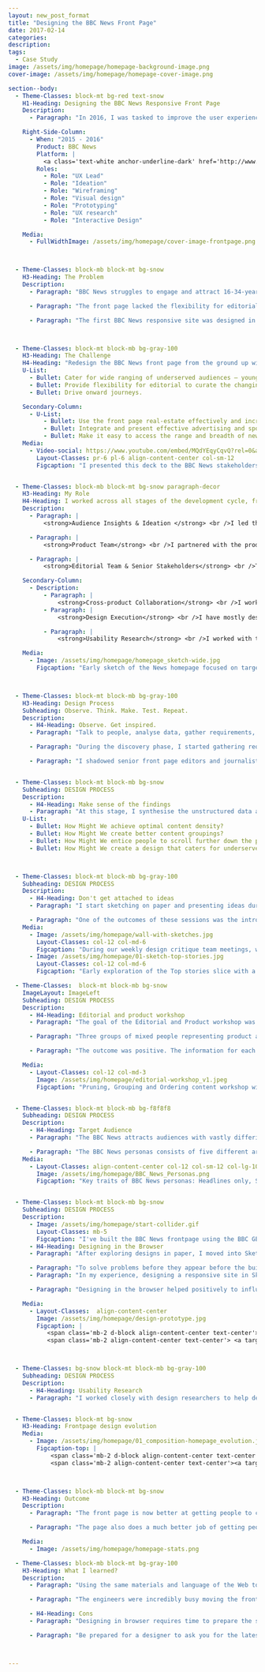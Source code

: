 ```yaml
---
layout: new_post_format
title: "Designing the BBC News Front Page"
date: 2017-02-14
categories:
description:
tags:
  - Case Study
image: /assets/img/homepage/homepage-background-image.png
cover-image: /assets/img/homepage/homepage-cover-image.png

section--body:
  - Theme-Classes: block-mt bg-red text-snow
    H1-Heading: Designing the BBC News Responsive Front Page
    Description:
      - Paragraph: "In 2016, I was tasked to improve the user experience of the BBC News front page so that it caters for under-served audiences, drives onward journeys, and enables editorial to curate the news agenda with a design that provides flexibility and reflects timeliness."

    Right-Side-Column:
      - When: "2015 - 2016"
        Product: BBC News
        Platform: |
          <a class='text-white anchor-underline-dark' href='http://www.bbc.co.uk/news'>bbc.co.uk/news</a>
        Roles:
          - Role: "UX Lead"
          - Role: "Ideation"
          - Role: "Wireframing"
          - Role: "Visual design"
          - Role: "Prototyping"
          - Role: "UX research"
          - Role: "Interactive Design"

    Media:
      - FullWidthImage: /assets/img/homepage/cover-image-frontpage.png



  - Theme-Classes: block-mb block-mt bg-snow
    H3-Heading: The Problem
    Description:
      - Paragraph: "BBC News struggles to engage and attract 16-34-year-olds, mainly young females and minority ethnic audiences."

      - Paragraph: "The front page lacked the flexibility for editorial to curate and present news content around a particular theme or topic — the content was too focused in heavy news."

      - Paragraph: "The first BBC News responsive site was designed in first instance only for mobile. When the layout was scaled to desktop, the result was disparity of content hierarchy  between mobile and desktop. Also, the real-estate on larger screens wasn't being used effectively."



  - Theme-Classes: block-mt block-mb bg-gray-100
    H3-Heading: The Challenge
    H4-Heading: "Redesign the BBC News front page from the ground up with the following objectives: "
    U-List:
      - Bullet: Cater for wide ranging of underserved audiences — younger demographic and women.   
      - Bullet: Provide flexibility for editorial to curate the changing news agenda focusing on a particular theme or topic.
      - Bullet: Drive onward journeys.

    Secondary-Column:
      - U-List:
          - Bullet: Use the front page real-estate effectively and increase the maximum breakpoint width from 1008 to 1280 pixels wide.
          - Bullet: Integrate and present effective advertising and sponsorship solutions.
          - Bullet: Make it easy to access the range and breadth of news content on any device.
    Media:
      - Video-social: https://www.youtube.com/embed/MQdYEqyCqvQ?rel=0&amp;showinfo=0
        Layout-Classes: pr-6 pl-6 align-content-center col-sm-12
        Figcaption: "I presented this deck to the BBC News stakeholders to demonstrate how the proposed design for the homepage could provide sufficient flexibility for editors to display news content focused on a particular theme or topic."


  - Theme-Classes: block-mb block-mt bg-snow paragraph-decor
    H3-Heading: My Role
    H4-Heading: I worked across all stages of the development cycle, from conception through to delivery.
    Description:
      - Paragraph: |
          <strong>Audience Insights & Ideation </strong> <br />I led the discovery phase. I performed competitor analysis across a myriad of news providers, uncovered audience insights from data, shadowed front page editors and I sketched a lot of ideas on paper.

      - Paragraph: |
          <strong>Product Team</strong> <br />I partnered with the product owner and project manager to prioritise and negotiate features for launch. Worked alongside frontend and backend engineers to help solve design challenges, make the front page accessible and QA builds before deployment. I evangelised audience and business goals.

      - Paragraph: |
          <strong>Editorial Team & Senior Stakeholders</strong> <br />To help define the content strategy for the BBC News front page and to manage expectations, I ran workshops with editorial and senior stakeholders, and presented the rational behind the designs to get their buy-in.

    Secondary-Column:
      - Description:
          - Paragraph: |
              <strong>Cross-product Collaboration</strong> <br />I worked with other products across the BBC to define and improve design patterns. I improved the BBC GEL (Global Experience Language) foundation patterns, such as the responsive <a href="http://www.bbc.co.uk/gel/guidelines/grid">Grid</a> and <a href="http://www.bbc.co.uk/gel/guidelines/typography">Typography</a>.
          - Paragraph: |
              <strong>Design Execution</strong> <br />I have mostly designed in the browser to create responsive and interactive prototypes in HTML/CSS/JS. This approach, helped to solve design problems that would otherwise occur during the build phase, and also helped to galvanise the team around a common goal and drive the decision making.

          - Paragraph: |
              <strong>Usability Research</strong> <br />I worked with the research team to help define research goals. I went to usability research sessions in London and Toronto with the research team to validate design concepts using the prototypes I built for the front page.

    Media:
      - Image: /assets/img/homepage/homepage_sketch-wide.jpg
        Figcaption: "Early sketch of the News homepage focused on targeting underserved audiences and exploring the question: How Might We effectively showcase Features, Live, Video and Visual Journalism to surface the depth and breadth of content from across BBC News output?"



  - Theme-Classes: block-mt block-mb bg-gray-100
    H3-Heading: Design Process
    Subheading: Observe. Think. Make. Test. Repeat.
    Description:
      - H4-Heading: Observe. Get inspired.
      - Paragraph: "Talk to people, analyse data, gather requirements, observe, throw away any preconceived assumptions. Inspire new thinking by observing problems from different angles."

      - Paragraph: "During the discovery phase, I started gathering requirements from stakeholders and also learning who are the decision makers. I carried out audience and competitor analysis to gather data and insights into user behaviours."

      - Paragraph: "I shadowed senior front page editors and journalists to understand their workflow when curating stories to be featured on the news front page. I talked to engineers. I questioned everything and challenged any preconceived assumptions."


  - Theme-Classes: block-mt block-mb bg-snow
    Subheading: DESIGN PROCESS
    Description:
      - H4-Heading: Make sense of the findings
      - Paragraph: "At this stage, I synthesise the unstructured data and start grouping the findings into themes. Themes are then converted into HMW questions (“How Might We...”):"
    U-List:
      - Bullet: How Might We achieve optimal content density?
      - Bullet: How Might We create better content groupings?
      - Bullet: How Might We entice people to scroll further down the page?
      - Bullet: How Might We create a design that caters for underserved audiences?



  - Theme-Classes: block-mt block-mb bg-gray-100
    Subheading: DESIGN PROCESS
    Description:
      - H4-Heading: Don't get attached to ideas
      - Paragraph: "I start sketching on paper and presenting ideas during the design critique team meetings. At this point, this is a collective process of throwing away ideas. By eliminating ideas only the good ones persist or at least the ones that are technically feasible."

      - Paragraph: "One of the outcomes of these sessions was the introduction of “Slices”. Slices run horizontally across the full width of the screen. They are easy to reorder, the content hierarchy is consistent across all the breakpoints. It also provides more flexibility for editorial to reorder content depending on the news agenda."
    Media:
      - Image: /assets/img/homepage/wall-with-sketches.jpg
        Layout-Classes: col-12 col-md-6
        Figcaption: "During our weekly design critique team meetings, we've encouraged designers to explore ideas on how they would see the BBC News homepage evolve."
      - Image: /assets/img/homepage/01-sketch-top-stories.jpg
        Layout-Classes: col-12 col-md-6
        Figcaption: "Early exploration of the Top stories slice with a variety of content types. The goal was to showcase depth and breath of news stories."

  - Theme-Classes:  block-mt block-mb bg-snow
    ImageLayout: ImageLeft
    Subheading: DESIGN PROCESS
    Description:
      - H4-Heading: Editorial and product workshop
      - Paragraph: "The goal of the Editorial and Product workshop was to prune, group, reorder content, and to move away from the traditional sectioned content."

      - Paragraph: "Three groups of mixed people representing product and editorial were created. I moderated a group of very challenging stakeholders."

      - Paragraph: "The outcome was positive. The information for each section on the front page was organised into themes. It was time to use this information in the designs and prototypes."

    Media:
      - Layout-Classes: col-12 col-md-3
        Image: /assets/img/homepage/editorial-workshop_v1.jpeg
        Figcaption: "Pruning, Grouping and Ordering content workshop with Editorial and Product stakeholders to define the content strategy for the BBC News homepage"


  - Theme-Classes: block-mt block-mb bg-f8f8f8
    Subheading: DESIGN PROCESS
    Description:
      - H4-Heading: Target Audience
      - Paragraph: "The BBC News attracts audiences with vastly differing characteristics. I used the BBC News personas constantly throughout the project to guide design decisions and priorities."

      - Paragraph: "The BBC News personas consists of five different archetypes. These are:"
    Media:
      - Layout-Classes: align-content-center col-12 col-sm-12 col-lg-10
        Image: /assets/img/homepage/BBC_News_Personas.png
        Figcaption: "Key traits of BBC News personas: Headlines only, Social Mobile Tweeters, Local Feelgood, Social Connectors and Supervisual Snackers"


  - Theme-Classes: block-mt block-mb bg-snow
    Subheading: DESIGN PROCESS
    Description:
      - Image: /assets/img/homepage/start-collider.gif
        Layout-Classes: mb-5
        Figcaption: "I've built the BBC News frontpage using the BBC GEL SCSS Framework using a tool created by UX Designer Simon Sinclair known as Collider (<a href='http://atomicdesign.bradfrost.com/'>Based on Atomic Design</a>)."
      - H4-Heading: Designing in the Browser
      - Paragraph: "After exploring designs in paper, I moved into Sketch to design high fidelity mockups. This proved to be challenging to solve problems when reflowing content across breakpoints. I wanted to come up with a solid solution that engineers could use to build the BBC News Front Page."

      - Paragraph: "To solve problems before they appear before the build, I designed most of the BBC News front page in HTML/CSS/JS. This was done to facilitate the communication with the engineering team, stakeholders and to drive the decision-making process."
      - Paragraph: "In my experience, designing a responsive site in Sketch, Illustrator or Photoshop makes it harder to have a discussion with software engineers and to get the buy-in from stakeholders. Designing in HTML/CSS was a way to solve frontend problems before they happen during the build."

      - Paragraph: "Designing in the browser helped positively to influence the product direction."

    Media:
      - Layout-Classes:  align-content-center
        Image: /assets/img/homepage/design-prototype.jpg
        Figcaption: |
           <span class='mb-2 d-block align-content-center text-center'> <strong>Check the prototypes below</strong></span>
           <span class='mb-2 align-content-center text-center'> <a target='blank' class='chip' href='/assets/prototypes/bbc_news_frontpage/01_2016_BBC_News_1280/01_2016_BBC_News_1280.html'>1) Low fidelity prototype (static designs)</a> <a target='blank' class='chip' href='/assets/prototypes/bbc_news_frontpage/02_Feb_2016_Frontpage/pages/uk-edition/index.html'>2) First iteration designed in the browser (HTML)</a> <a target='blank' class='chip' href='/assets/prototypes/bbc_news_frontpage/03_October_2016/index.html'>3) Final version designed in the browser (HTML)</a></span>



  - Theme-Classes: bg-snow block-mt block-mb bg-gray-100
    Subheading: DESIGN PROCESS
    Description:
      - H4-Heading: Usability Research
      - Paragraph: "I worked closely with design researchers to help define the goals for testing sessions and build prototypes to be used in UK and Canada research. I also build prototypes to be used in rapid testing sessions."


  - Theme-Classes: block-mt bg-snow
    H3-Heading: Frontpage design evolution
    Media:
      - Image: /assets/img/homepage/01_composition-homepage_evolution.jpg
        Figcaption-top: |
            <span class='mb-2 d-block align-content-center text-center'> <strong>Links to prototypes and the live BBC News frontpage</strong></span>
            <span class='mb-2 align-content-center text-center'><a target='blank' class='chip' href='/assets/prototypes/bbc_news_frontpage/01_2016_BBC_News_1280/01_2016_BBC_News_1280.html'>1) Low fidelity prototype </a><a target='blank' class='chip' href='/assets/prototypes/bbc_news_frontpage/02_Feb_2016_Frontpage/pages/uk-edition/index.html'>2) First iteration (HTML/CSS)</a><a target='blank' class='chip' href='/assets/prototypes/bbc_news_frontpage/03_October_2016/index.html'>3) Final design (HTML/CSS)</a><a target='blank' class='chip' href='http://www.bbc.co.uk/news'>2) Live BBC News Homepage</a></span>



  - Theme-Classes: block-mb block-mt bg-snow
    H3-Heading: Outcome
    Description:
      - Paragraph: "The front page is now better at getting people to content. The bounce rate (the proportion of visits that result in a user leaving the BBC News site without visiting any other News page) is down 2% and overall 26% of all article views in News are now driven by the front page, up from 22% on the old page."

      - Paragraph: "The page also does a much better job of getting people to video content, with 32% of video page views coming from the front page versus 10% previously. It is also making people come back more often. The front page users now come back on average 9% more often during a week than they did with the old page design."

    Media:
      - Image: /assets/img/homepage/homepage-stats.png

  - Theme-Classes: block-mb block-mt bg-gray-100
    H3-Heading: What I learned?
    Description:
      - Paragraph: "Using the same materials and language of the Web to create designs that look and feel like the real thing, helped to influence the outcome of the project. It made it easy to get the buy-in of most people, and easier to share the work with stakeholders."

      - Paragraph: "The engineers were incredibly busy moving the front page to the Cloud to ensure scalability and to reduce our reliance on in-house ageing servers. This is where designing in the browser also helped reduce some of the overhead when a designer creates unbuildable designs. Engineers, could just use the browser inspector tools look into my prototype to help solve some of their frontend problems."

      - H4-Heading: Cons
      - Paragraph: "Designing in browser requires time to prepare the structure of what you want to achieve. But once it's all set up, designing components in HTML/CSS, can be as fast as designing in a design tool."

      - Paragraph: "Be prepared for a designer to ask you for the latest Sketch designs of what you are doing. Most of the time I forward the the URL for the prototype, other times at the end of the day, I had to translate what I did in browser to Sketch. It's best to let your team know upfront that your designs will only be available in HTML/CSS to avoid disappointment."



---
```

